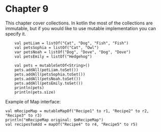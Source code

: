 # Chapter 9
This chapter cover collections. In kotlin the most of the collections are 
immutable, but if you would like to use mutable implementation you can specify it.

```
    val petLiam = listOf("Cat", "Dog", "Fish", "Fish")
    val petsSophia = listOf("Cat", "Owl")
    var petsNoah = listOf("Dog", "Dove", "Dog", "Dove")
    val petsEmily = listOf("Hedgehog")

    val pets = mutableSetOf<String>()
    pets.addAll(petLiam.toSet())
    pets.addAll(petsSophia.toSet())
    pets.addAll(petsNoah.toSet())
    pets.addAll(petsEmily.toSet())
    println(pets)
    println(pets.size)
```

Example of Map interface:
```
val mRecipeMap = mutableMapOf("Recipe1" to r1, "Recipe2" to r2, "Recipe3" to r3)
println("mRecipeMap original: $mRecipeMap")
val recipesToAdd = mapOf("Recipe4" to r4, "Recipe5" to r5)
```